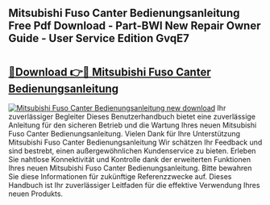 ## Mitsubishi Fuso Canter Bedienungsanleitung Free Pdf Download - Part-BWl New Repair Owner Guide - User Service Edition GvqE7

# <h2><a href="http://df2vc1u.blite.top/?on=Mitsubishi+Fuso+Canter+Bedienungsanleitung">🔗Download 👉🔴 Mitsubishi Fuso Canter Bedienungsanleitung</a></h2>

[![Mitsubishi Fuso Canter Bedienungsanleitung new download](https://i.imgur.com/lujVjoI.png)](http://df2vc1u.blite.top/?on=Mitsubishi+Fuso+Canter+Bedienungsanleitung)
Ihr zuverlässiger Begleiter Dieses Benutzerhandbuch bietet eine zuverlässige Anleitung für den sicheren Betrieb und die Wartung Ihres neuen Mitsubishi Fuso Canter Bedienungsanleitung. Vielen Dank für Ihre Unterstützung Mitsubishi Fuso Canter Bedienungsanleitung Wir schätzen Ihr Feedback und sind bestrebt, einen außergewöhnlichen Kundenservice zu bieten. Erleben Sie nahtlose Konnektivität und Kontrolle dank der erweiterten Funktionen Ihres neuen Mitsubishi Fuso Canter Bedienungsanleitung. Bitte bewahren Sie diese Informationen für zukünftige Referenzzwecke auf. Dieses Handbuch ist Ihr zuverlässiger Leitfaden für die effektive Verwendung Ihres neuen Produkts.
